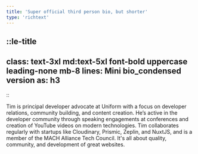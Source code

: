 ```yaml
---
title: 'Super official third person bio, but shorter'
type: 'richtext'
---
```


::le-title
---
class: text-3xl md:text-5xl font-bold uppercase leading-none mb-8
lines: Mini bio_condensed version
as: h3
---
::

<p class="text-xl mb-8 leading-relaxed">
  Tim is principal developer advocate at Uniform with a focus on developer relations, community building, and content creation. He’s active in the developer community through speaking engagements at conferences and creation of YouTube videos on modern technologies. Tim collaborates regularly with startups like Cloudinary, Prismic, Zeplin, and NuxtJS, and is a member of the MACH Alliance Tech Council. It's all about quality, community, and development of great websites.
</p>